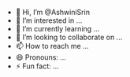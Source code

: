 - 👋 Hi, I’m @AshwiniSrin
- 👀 I’m interested in ...
- 🌱 I’m currently learning ...
- 💞️ I’m looking to collaborate on ...
- 📫 How to reach me ...
- 😄 Pronouns: ...
- ⚡ Fun fact: ...

<!---
AshwiniSrin/AshwiniSrin is a ✨ special ✨ repository because its `README.md` (this file) appears on your GitHub profile.
You can click the Preview link to take a look at your changes.
--->
